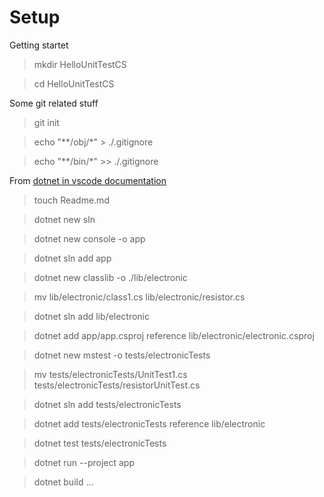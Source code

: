 # Setup

Getting startet

> mkdir HelloUnitTestCS

> cd HelloUnitTestCS

Some git related stuff

> git init

> echo "**/obj/*" > ./.gitignore

> echo "**/bin/*" >> ./.gitignore

From [dotnet in vscode documentation](https://docs.microsoft.com/en-us/dotnet/core/tutorials/with-visual-studio-code)

> touch Readme.md

> dotnet new sln

> dotnet new console -o app

> dotnet sln add app

> dotnet new classlib -o ./lib/electronic

> mv lib/electronic/class1.cs lib/electronic/resistor.cs

> dotnet sln add lib/electronic

> dotnet add app/app.csproj reference lib/electronic/electronic.csproj

> dotnet new mstest -o tests/electronicTests

> mv tests/electronicTests/UnitTest1.cs tests/electronicTests/resistorUnitTest.cs   

> dotnet sln add tests/electronicTests

> dotnet add tests/electronicTests reference lib/electronic 

> dotnet test tests/electronicTests

> dotnet run --project app

> dotnet build ...